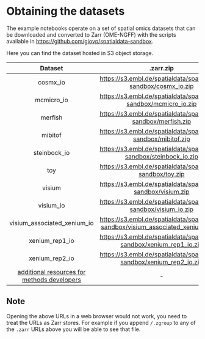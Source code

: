 # Obtaining the datasets

The example notebooks operate on a set of spatial omics datasets that can be downloaded and converted to Zarr (OME-NGFF) with the scripts available in https://github.com/giovp/spatialdata-sandbox.

Here you can find the dataset hosted in S3 object storage.

|                                             Dataset                                              |                                      .zarr.zip                                       |                                 S3 (see note below!)                                  |
| :----------------------------------------------------------------------------------------------: | :----------------------------------------------------------------------------------: | :-----------------------------------------------------------------------------------: |
|                                             cosmx_io                                             |          <https://s3.embl.de/spatialdata/spatialdata-sandbox/cosmx_io.zip>           |          <https://s3.embl.de/spatialdata/spatialdata-sandbox/cosmx_io.zarr>           |
|                                            mcmicro_io                                            |         <https://s3.embl.de/spatialdata/spatialdata-sandbox/mcmicro_io.zip>          |         <https://s3.embl.de/spatialdata/spatialdata-sandbox/mcmicro_io.zarr>          |
|                                             merfish                                              |           <https://s3.embl.de/spatialdata/spatialdata-sandbox/merfish.zip>           |           <https://s3.embl.de/spatialdata/spatialdata-sandbox/merfish.zarr>           |
|                                             mibitof                                              |           <https://s3.embl.de/spatialdata/spatialdata-sandbox/mibitof.zip>           |           <https://s3.embl.de/spatialdata/spatialdata-sandbox/mibitof.zarr>           |
|                                           steinbock_io                                           |        <https://s3.embl.de/spatialdata/spatialdata-sandbox/steinbock_io.zip>         |        <https://s3.embl.de/spatialdata/spatialdata-sandbox/steinbock_io.zarr>         |
|                                               toy                                                |             <https://s3.embl.de/spatialdata/spatialdata-sandbox/toy.zip>             |             <https://s3.embl.de/spatialdata/spatialdata-sandbox/toy.zarr>             |
|                                              visium                                              |           <https://s3.embl.de/spatialdata/spatialdata-sandbox/visium.zip>            |           <https://s3.embl.de/spatialdata/spatialdata-sandbox/visium.zarr>            |
|                                            visium_io                                             |          <https://s3.embl.de/spatialdata/spatialdata-sandbox/visium_io.zip>          |          <https://s3.embl.de/spatialdata/spatialdata-sandbox/visium_io.zarr>          |
|                                   visium_associated_xenium_io                                    | <https://s3.embl.de/spatialdata/spatialdata-sandbox/visium_associated_xenium_io.zip> | <https://s3.embl.de/spatialdata/spatialdata-sandbox/visium_associated_xenium_io.zarr> |
|                                          xenium_rep1_io                                          |       <https://s3.embl.de/spatialdata/spatialdata-sandbox/xenium_rep1_io.zip>        |       <https://s3.embl.de/spatialdata/spatialdata-sandbox/xenium_rep1_io.zarr>        |
|                                          xenium_rep2_io                                          |       <https://s3.embl.de/spatialdata/spatialdata-sandbox/xenium_rep2_io.zip>        |       <https://s3.embl.de/spatialdata/spatialdata-sandbox/xenium_rep2_io.zarr>        |
| [additional resources for methods developers](../notebooks/developers_resources/storage_format/) |                                          -                                           |                                           -                                           |

## Note

Opening the above URLs in a web browser would not work, you need to treat the URLs as Zarr stores. For example if you append `/.zgroup` to any of the `.zarr` URLs above you will be able to see that file.
